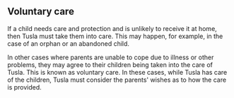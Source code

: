##  Voluntary care

If a child needs care and protection and is unlikely to receive it at home,
then Tusla must take them into care. This may happen, for example, in the case
of an orphan or an abandoned child.

In other cases where parents are unable to cope due to illness or other
problems, they may agree to their children being taken into the care of Tusla.
This is known as voluntary care. In these cases, while Tusla has care of the
children, Tusla must consider the parents' wishes as to how the care is
provided.

